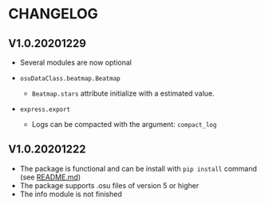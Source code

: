 # CHANGELOG

## V1.0.20201229
 * Several modules are now optional

 * `osuDataClass.beatmap.Beatmap`
   * `Beatmap.stars` attribute initialize with a estimated value.

 * `express.export`
   * Logs can be compacted with the argument: `compact_log`

## V1.0.20201222
 * The package is functional and can be install with `pip install` command (see [README.md][readme])
 * The package supports .osu files of version 5 or higher
 * The info module is not finished

[readme]: https://github.com/LostPy/OsuData/blob/main/README.md